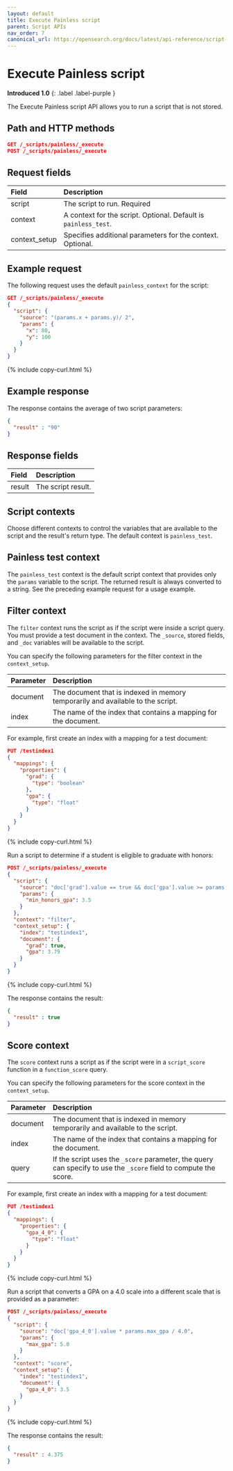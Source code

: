 ```yaml
---
layout: default
title: Execute Painless script
parent: Script APIs
nav_order: 7
canonical_url: https://opensearch.org/docs/latest/api-reference/script-apis/exec-script/
---
```


# Execute Painless script
**Introduced 1.0**
{: .label .label-purple }

The Execute Painless script API allows you to run a script that is not stored.

## Path and HTTP methods

```json
GET /_scripts/painless/_execute
POST /_scripts/painless/_execute
```

## Request fields

| Field | Description | 
:--- | :---
| script | The script to run. Required|
| context | A context for the script. Optional. Default is `painless_test`. |
| context_setup | Specifies additional parameters for the context. Optional.| 

## Example request

The following request uses the default `painless_context` for the script:

```json
GET /_scripts/painless/_execute
{
  "script": {
    "source": "(params.x + params.y)/ 2",
    "params": {
      "x": 80,
      "y": 100
    }
  }
}
```
{% include copy-curl.html %}

## Example response

The response contains the average of two script parameters:

```json
{
  "result" : "90"
}
```

## Response fields

| Field | Description | 
:--- | :--- 
| result | The script result.|


## Script contexts

Choose different contexts to control the variables that are available to the script and the result's return type. The default context is `painless_test`.

## Painless test context

The `painless_test` context is the default script context that provides only the `params` variable to the script. The returned result is always converted to a string. See the preceding example request for a usage example.

## Filter context

The `filter` context runs the script as if the script were inside a script query. You must provide a test document in the context. The `_source`, stored fields, and `_doc` variables will be available to the script.

You can specify the following parameters for the filter context in the `context_setup`.

Parameter | Description
:--- | :---
document | The document that is indexed in memory temporarily and available to the script.
index | The name of the index that contains a mapping for the document.

For example, first create an index with a mapping for a test document:

```json
PUT /testindex1
{
  "mappings": {
    "properties": {
      "grad": {
        "type": "boolean"
      },
      "gpa": {
        "type": "float"
      }
    }
  }
}
```
{% include copy-curl.html %}

Run a script to determine if a student is eligible to graduate with honors:

```json
POST /_scripts/painless/_execute
{
  "script": {
    "source": "doc['grad'].value == true && doc['gpa'].value >= params.min_honors_gpa",
    "params": {
      "min_honors_gpa": 3.5
    }
  },
  "context": "filter",
  "context_setup": {
    "index": "testindex1",
    "document": {
      "grad": true,
      "gpa": 3.79
    }
  }
}
```
{% include copy-curl.html %}

The response contains the result:

```json
{
  "result" : true
}
```

## Score context

The `score` context runs a script as if the script were in a `script_score` function in a `function_score` query.

You can specify the following parameters for the score context in the `context_setup`.

Parameter | Description
:--- | :---
document | The document that is indexed in memory temporarily and available to the script.
index | The name of the index that contains a mapping for the document.
query | If the script uses the `_score` parameter, the query can specify to use the `_score` field to compute the score.

For example, first create an index with a mapping for a test document:

```json
PUT /testindex1
{
  "mappings": {
    "properties": {
      "gpa_4_0": {
        "type": "float"
      }
    }
  }
}
```
{% include copy-curl.html %}

Run a script that converts a GPA on a 4.0 scale into a different scale that is provided as a parameter:

```json
POST /_scripts/painless/_execute
{
  "script": {
    "source": "doc['gpa_4_0'].value * params.max_gpa / 4.0",
    "params": {
      "max_gpa": 5.0
    }
  },
  "context": "score",
  "context_setup": {
    "index": "testindex1",
    "document": {
      "gpa_4_0": 3.5
    }
  }
}
```
{% include copy-curl.html %}

The response contains the result:

```json
{
  "result" : 4.375
}
```